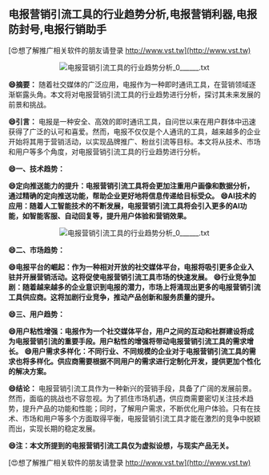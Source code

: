 ## **电报营销引流工具的行业趋势分析,电报营销利器,电报防封号,电报行销助手**

[😍想了解推广相关软件的朋友请登录 http://www.vst.tw](http://www.vst.tw)

 <center><img src="https://vst.tw/MP4/tuiguang/png/8.png" alt="电报营销引流工具的行业趋势分析_0______.txt"></center>

**😄摘要：**
随着社交媒体的广泛应用，电报作为一种即时通讯工具，在营销领域逐渐崭露头角。本文将对电报营销引流工具的行业趋势进行分析，探讨其未来发展的前景和挑战。

**😄引言：**
电报是一种安全、高效的即时通讯工具，自问世以来在用户群体中迅速获得了广泛的认可和喜爱。然而，电报不仅仅是个人通讯的工具，越来越多的企业开始将其用于营销活动，以实现品牌推广、粉丝引流等目标。本文将从技术、市场和用户等多个角度，对电报营销引流工具的行业趋势进行分析。

**😄一、技术趋势：**

**😄定向推送能力的提升：电报营销引流工具将会更加注重用户画像和数据分析，通过精确的定向推送功能，帮助企业更好地将信息传递给目标受众。**
**😄AI技术的应用：随着人工智能技术的不断发展，电报营销引流工具将会引入更多的AI功能，如智能客服、自动回复等，提升用户体验和营销效果。**

 <center><img src="https://vst.tw/MP4/tuiguang/png/2.png" alt="电报营销引流工具的行业趋势分析_0______.txt"></center>

**😄二、市场趋势：**

**😄电报平台的崛起：作为一种相对开放的社交媒体平台，电报将吸引更多企业入驻并开展营销活动。这将促使电报营销引流工具市场的快速发展。**
**😄行业竞争加剧：随着越来越多的企业意识到电报的潜力，市场上将涌现出更多的电报营销引流工具供应商。这将加剧行业竞争，推动产品创新和服务质量的提升。**

**😄三、用户趋势：**

**😄用户粘性增强：电报作为一个社交媒体平台，用户之间的互动和社群建设将成为电报营销引流的重要手段。用户粘性的增强将带动电报营销引流工具的需求增长。**
**😄用户需求多样化：不同行业、不同规模的企业对于电报营销引流工具的需求也将多样化。供应商需要根据不同用户的需求进行定制化开发，提供更加个性化的解决方案。**

**😄结论：**
电报营销引流工具作为一种新兴的营销手段，具备了广阔的发展前景。然而，面临的挑战也不容忽视。为了抓住市场机遇，供应商需要密切关注技术趋势，提升产品的功能和性能；同时，了解用户需求，不断优化用户体验。只有在技术、市场和用户等多个方面取得平衡，电报营销引流工具才能在激烈的竞争中脱颖而出，实现长期的稳定发展。

**😄注：本文所提到的电报营销引流工具仅为虚拟设想，与现实产品无关。**

[😍想了解推广相关软件的朋友请登录 http://www.vst.tw](http://www.vst.tw)



